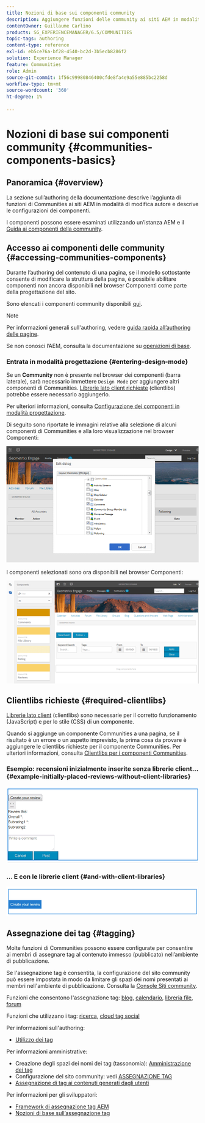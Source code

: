 ```yaml
---
title: Nozioni di base sui componenti community
description: Aggiungere funzioni delle community ai siti AEM in modalità di modifica e configurare i componenti
contentOwner: Guillaume Carlino
products: SG_EXPERIENCEMANAGER/6.5/COMMUNITIES
topic-tags: authoring
content-type: reference
exl-id: eb5ce76a-bf28-4540-bc2d-3b5ecb8286f2
solution: Experience Manager
feature: Communities
role: Admin
source-git-commit: 1f56c99980846400cfde8fa4e9a55e885bc2258d
workflow-type: tm+mt
source-wordcount: '360'
ht-degree: 1%

---
```


# Nozioni di base sui componenti community {#communities-components-basics}

## Panoramica {#overview}

La sezione sull’authoring della documentazione descrive l’aggiunta di funzioni di Communities ai siti AEM in modalità di modifica autore e descrive le configurazioni dei componenti.

I componenti possono essere esaminati utilizzando un’istanza AEM e il [Guida ai componenti della community](components-guide.md).

## Accesso ai componenti delle community {#accessing-communities-components}

Durante l’authoring del contenuto di una pagina, se il modello sottostante consente di modificare la struttura della pagina, è possibile abilitare componenti non ancora disponibili nel browser Componenti come parte della progettazione del sito.

Sono elencati i componenti community disponibili [qui](author-communities.md#available-communities-components).

>[!NOTE]
>
>Per informazioni generali sull&#39;authoring, vedere [guida rapida all’authoring delle pagine](../../help/sites-authoring/qg-page-authoring.md).
>
>Se non conosci l’AEM, consulta la documentazione su [operazioni di base](../../help/sites-authoring/basic-handling.md).

### Entrata in modalità progettazione {#entering-design-mode}

Se un **Community** non è presente nel browser dei componenti (barra laterale), sarà necessario immettere `Design Mode` per aggiungere altri componenti di Communities. [Librerie lato client richieste](#required-clientlibs) (clientlibs) potrebbe essere necessario aggiungerlo.

Per ulteriori informazioni, consulta [Configurazione dei componenti in modalità progettazione](../../help/sites-authoring/default-components-designmode.md).

Di seguito sono riportate le immagini relative alla selezione di alcuni componenti di Communities e alla loro visualizzazione nel browser Componenti:

![component-design](assets/component-design.png)

I componenti selezionati sono ora disponibili nel browser Componenti:

![component-design1](assets/component-design1.png)

## Clientlibs richieste {#required-clientlibs}

[Librerie lato client](../../help/sites-developing/clientlibs.md) (clientlibs) sono necessarie per il corretto funzionamento (JavaScript) e per lo stile (CSS) di un componente.

Quando si aggiunge un componente Communities a una pagina, se il risultato è un errore o un aspetto imprevisto, la prima cosa da provare è aggiungere le clientlibs richieste per il componente Communities. Per ulteriori informazioni, consulta [Clientlibs per i componenti Communities](clientlibs.md).

### Esempio: recensioni inizialmente inserite senza librerie client... {#example-initially-placed-reviews-without-client-libraries}

![clientlibs1](assets/clientlibs1.png)

### ... E con le librerie client {#and-with-client-libraries}

![clientlibs2](assets/clientlibs2.png)

## Assegnazione dei tag {#tagging}

Molte funzioni di Communities possono essere configurate per consentire ai membri di assegnare tag al contenuto immesso (pubblicato) nell’ambiente di pubblicazione.

Se l&#39;assegnazione tag è consentita, la configurazione del sito community può essere impostata in modo da limitare gli spazi dei nomi presentati ai membri nell&#39;ambiente di pubblicazione. Consulta la [Console Siti community](sites-console.md#tagging).

Funzioni che consentono l&#39;assegnazione tag: [blog](blog-feature.md), [calendario](calendar.md), [libreria file](file-library.md), [forum](forum.md)

Funzioni che utilizzano i tag: [ricerca](search.md), [cloud tag social](tagcloud.md)

Per informazioni sull&#39;authoring:

* [Utilizzo dei tag](../../help/sites-authoring/tags.md)

Per informazioni amministrative:

* Creazione degli spazi dei nomi dei tag (tassonomia): [Amministrazione dei tag](../../help/sites-administering/tags.md)
* Configurazione del sito community: vedi [ASSEGNAZIONE TAG](sites-console.md#tagging)
* [Assegnazione di tag ai contenuti generati dagli utenti](../../help/sites-authoring/tags.md)

Per informazioni per gli sviluppatori:

* [Framework di assegnazione tag AEM](../../help/sites-developing/framework.md)
* [Nozioni di base sull’assegnazione tag](tag.md)
